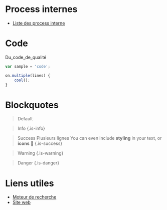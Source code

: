 <!-- TITLE: Accueil -->
<!-- SUBTITLE: Wiki regroupant les informations utiles relatives à WiSolv -->

# Process internes
- [Liste des process interne](/process/)

# Code
Du_code_de_qualité

```js
var sample = 'code';

on.multiple(lines) {
    cool();
}
```

# Blockquotes
> Default

> Info
{.is-info}

> Success
> Plusieurs lignes
> You can even include **styling** in your text, or **icons** :apple:
{.is-success}

> Warning
{.is-warning}

> Danger
{.is-danger}
# Liens utiles
- [Moteur de recherche](https://google.com)
- [Site web](http://wisolv.com)
